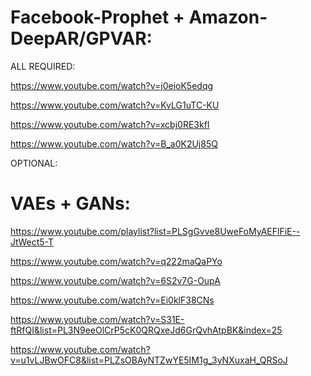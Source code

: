 # Facebook-Prophet + Amazon-DeepAR/GPVAR:

ALL REQUIRED:

https://www.youtube.com/watch?v=j0eioK5edqg

https://www.youtube.com/watch?v=KvLG1uTC-KU

https://www.youtube.com/watch?v=xcbj0RE3kfI

https://www.youtube.com/watch?v=B_a0K2Uj85Q

OPTIONAL:

# VAEs + GANs:

https://www.youtube.com/playlist?list=PLSgGvve8UweFoMyAEFlFiE--JtWect5-T

https://www.youtube.com/watch?v=q222maQaPYo

https://www.youtube.com/watch?v=6S2v7G-OupA

https://www.youtube.com/watch?v=Ei0klF38CNs

https://www.youtube.com/watch?v=S31E-ftRfQI&list=PL3N9eeOlCrP5cK0QRQxeJd6GrQvhAtpBK&index=25

https://www.youtube.com/watch?v=u1vLJBwOFC8&list=PLZsOBAyNTZwYE5IM1g_3yNXuxaH_QRSoJ
